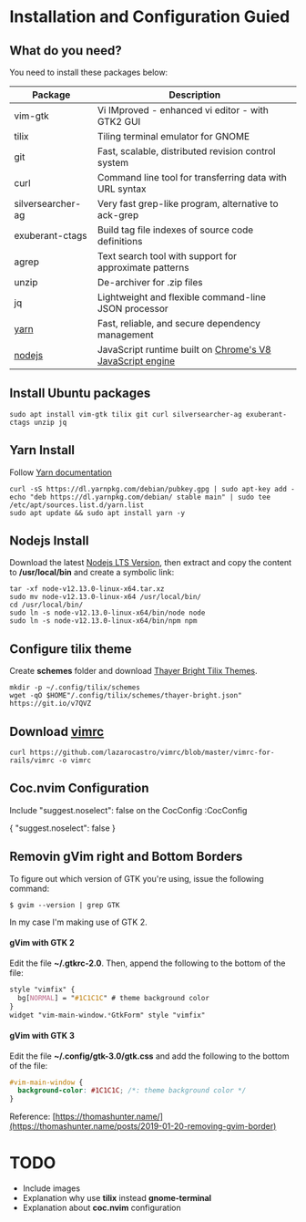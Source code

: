 # Installation and Configuration Guied

## What do you need?
You need to install these packages below:

| Package | Description |
|---|---|
| vim-gtk                       | Vi IMproved - enhanced vi editor - with GTK2 GUI |
| tilix                         | Tiling terminal emulator for GNOME |
| git                           | Fast, scalable, distributed revision control system |
| curl                          | Command line tool for transferring data with URL syntax |
| silversearcher-ag             | Very fast grep-like program, alternative to ack-grep |
| exuberant-ctags               | Build tag file indexes of source code definitions |
| agrep                         | Text search tool with support for approximate patterns |
| unzip                         | De-archiver for .zip files |
| jq                            | Lightweight and flexible command-line JSON processor |
| [yarn](https://yarnpkg.com/)  | Fast, reliable, and secure dependency management |
| [nodejs](https://nodejs.org/) | JavaScript runtime built on [Chrome's V8 JavaScript engine](https://v8.dev) |


## Install Ubuntu packages
```
sudo apt install vim-gtk tilix git curl silversearcher-ag exuberant-ctags unzip jq
```

## Yarn Install
Follow [ Yarn documentation ]( https://yarnpkg.com/en/docs/install#debian-stable )
```
curl -sS https://dl.yarnpkg.com/debian/pubkey.gpg | sudo apt-key add -
echo "deb https://dl.yarnpkg.com/debian/ stable main" | sudo tee /etc/apt/sources.list.d/yarn.list
sudo apt update && sudo apt install yarn -y
```

## Nodejs Install
Download the latest [Nodejs LTS Version](https://nodejs.org/), then extract and copy the content to **/usr/local/bin** and create a symbolic link:
```
tar -xf node-v12.13.0-linux-x64.tar.xz
sudo mv node-v12.13.0-linux-x64 /usr/local/bin/
cd /usr/local/bin/
sudo ln -s node-v12.13.0-linux-x64/bin/node node
sudo ln -s node-v12.13.0-linux-x64/bin/npm npm
```

## Configure tilix theme
Create **schemes** folder and download [Thayer Bright Tilix Themes](https://github.com/storm119/Tilix-Themes/blob/master/Themes.md).
```
mkdir -p ~/.config/tilix/schemes
wget -qO $HOME"/.config/tilix/schemes/thayer-bright.json" https://git.io/v7QVZ
```

## Download [vimrc](https://github.com/lazarocastro/vimrc/blob/master/vimrc-for-rails/vimrc)
```
curl https://github.com/lazarocastro/vimrc/blob/master/vimrc-for-rails/vimrc -o vimrc
```

## Coc.nvim Configuration
Include "suggest.noselect": false on the CocConfig
:CocConfig

{
  "suggest.noselect": false
}

## Removin gVim right and Bottom Borders

To figure out which version of GTK you're using, issue the following command:
```
$ gvim --version | grep GTK
```

In my case I'm making use of GTK 2.

#### gVim with GTK 2

Edit the file **~/.gtkrc-2.0**. Then, append the following to the bottom of the file:
```css
style "vimfix" {
  bg[NORMAL] = "#1C1C1C" # theme background color
}
widget "vim-main-window.*GtkForm" style "vimfix"
```

#### gVim with GTK 3
Edit the file **~/.config/gtk-3.0/gtk.css** and add the following to the bottom of the file:
```css
#vim-main-window {
  background-color: #1C1C1C; /*: theme background color */
}
```

Reference: [https://thomashunter.name/](https://thomashunter.name/posts/2019-01-20-removing-gvim-border)


# TODO

* Include images
* Explanation why use **tilix** instead **gnome-terminal**
* Explanation about **coc.nvim** configuration



